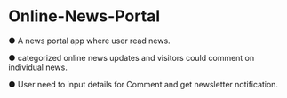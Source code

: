 # Online-News-Portal

●	A news portal app where user read news.

●	categorized online news updates and visitors could comment on individual news. 

●	User need to input details for Comment and get newsletter notification.
